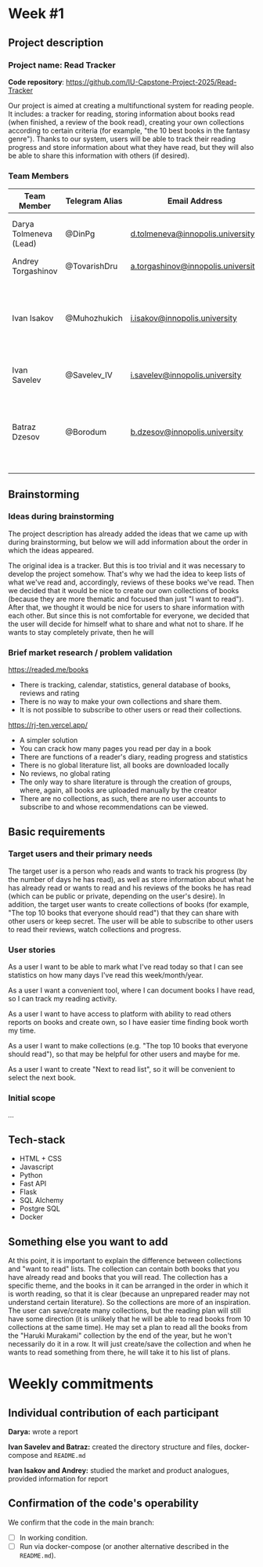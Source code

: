 # Week #1

## Project description

### Project name: Read Tracker

**Code repository**: https://github.com/IU-Capstone-Project-2025/Read-Tracker

Our project is aimed at creating a multifunctional system for reading people. 
It includes: a tracker for reading, 
storing information about books read (when finished, a review of the book read), 
creating your own collections according to certain criteria (for example, "the 10 best books in the fantasy genre"). 
Thanks to our system, users will be able to track their reading progress and store information about what they have read, but they will also be able to share this information with others (if desired).

### **Team Members**

| Team Member                             | Telegram Alias   | Email Address                      | Track                                       | Responsibilities                                                                                                      |
|-----------------------------------------|------------------|------------------------------------|---------------------------------------------|-----------------------------------------------------------------------------------------------------------------------|
| Darya Tolmeneva (Lead)                  | @DinPg           | d.tolmeneva@innopolis.university   | Fullstack                                   | Reports, tracker functionality and database design                                                                    | 
| Andrey Torgashinov                      | @TovarishDru     | a.torgashinov@innopolis.university | DevOps                                      | Docker, testing, CI/CD                                                                                                |
| Ivan Isakov                             | @Muhozhukich     | i.isakov@innopolis.university      | Backend                                     | Creating the functionality of collections and what you have read (the fact that you have read + a review of the book) |                           |
| Ivan Savelev                            | @Savelev_IV      | i.savelev@innopolis.university     | Frontend                                    | Creating the entire front-end of our service                                                                          |
| Batraz Dzesov                           | @Borodum         | b.dzesov@innopolis.university      | Backend                                     | Creating an opportunity to view information about other users, subscribe to users                                     |


## Brainstorming

### Ideas during brainstorming
The project description has already added the ideas that we came up with during brainstorming, but below we will add information about the order in which the ideas appeared.


The original idea is a tracker. But this is too trivial and it was necessary to develop the project somehow. 
That's why we had the idea to keep lists of what we've read and, accordingly, reviews of these books we've read. 
Then we decided that it would be nice to create our own collections of books (because they are more thematic and focused than just "I want to read"). 
After that, we thought it would be nice for users to share information with each other. 
But since this is not comfortable for everyone, we decided that the user will decide for himself what to share and what not to share. If he wants to stay completely private, then he will

### Brief market research / problem validation

https://readed.me/books
 - There is tracking, calendar, statistics, general database of books, reviews and rating
 - There is no way to make your own collections and share them.
 - It is not possible to subscribe to other users or read their collections.

   
https://rj-ten.vercel.app/
 - A simpler solution
 - You can crack how many pages you read per day in a book
 - There are functions of a reader's diary, reading progress and statistics
 - There is no global literature list, all books are downloaded locally
 - No reviews, no global rating
 - The only way to share literature is through the creation of groups, where, again, all books are uploaded manually by the creator
 - There are no collections, as such, there are no user accounts to subscribe to and whose recommendations can be viewed.


## Basic requirements

### Target users and their primary needs

The target user is a person who reads and wants to track his progress (by the number of days he has read), 
as well as store information about what he has already read or wants to read and his reviews of the books 
he has read (which can be public or private, depending on the user's desire). In addition, the target user
wants to create collections of books (for example, "The top 10 books that everyone should read") that they 
can share with other users or keep secret. The user will be able to subscribe to other users to read their reviews, watch collections and progress.

### User stories
As a user I want to be able to mark what I've read today so that I can see statistics on how many days I've read this week/month/year.

As a user I want a convenient tool, where I can document books I have read, so I can track my reading activity.

As a user I want to have access to platform with ability to read others reports on books and create own, so I have easier time finding book worth my time.

As a user I want to make collections (e.g. "The top 10 books that everyone should read"), so that may be helpful for other users and maybe for me.

As a user I want to create "Next to read list", so it will be convenient to select the next book.

### Initial scope

*...*


## Tech-stack

- HTML + CSS
- Javascript
- Python
- Fast API
- Flask
- SQL Alchemy
- Postgre SQL
- Docker

## Something else you want to add 
At this point, it is important to explain the difference between collections and "want to read" lists. The collection can contain both books that you have already read and books that you will read. The collection has a specific theme, and the books in it can be arranged in the order in which it is worth reading, so that it is clear (because an unprepared reader may not understand certain literature). So the collections are more of an inspiration. The user can save/create many collections, but the reading plan will still have some direction (it is unlikely that he will be able to read books from 10 collections at the same time). He may set a plan to read all the books from the "Haruki Murakami" collection by the end of the year, but he won't necessarily do it in a row. It will just create/save the collection and when he wants to read something from there, he will take it to his list of plans.

# Weekly commitments

## Individual contribution of each participant
**Darya:** wrote a report


**Ivan Savelev and Batraz:** сreated the directory structure and files, docker-compose and `README.md`


**Ivan Isakov and Andrey:** studied the market and product analogues, provided information for report

## Confirmation of the code's operability

We confirm that the code in the main branch:
- [ ] In working condition.
- [ ] Run via docker-compose (or another alternative described in the `README.md`).
